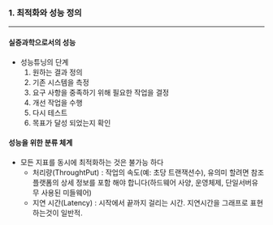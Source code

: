 


### 1. 최적화와 성능 정의
---

#### 실증과학으로서의 성능
- 성능튜닝의 단계
	1. 원하는 결과 정의
	2. 기존 시스템을 측정
	3. 요구 사항을 중족하기 위해 필요한 작업을 결정
	4. 개선 작업을 수행 
	5. 다시 테스트
	6. 목표가 달성 되었는지 확인

#### 성능을 위한 분류 체계
- 모든 지표를 동시에 최적화하는 것은 불가능 하다
	- 처리량(ThroughtPut) : 작업의 속도(예: 초당 트랜잭션수), 유의미 할려면 참조 플랫폼의 상세 정보를 포함 해야 합니다(하드웨어 사양, 운영체제, 단일서버유무 사용된 미들웨어)
	- 지연 시간(Latency) : 시작에서 끝까지 걸리는 시간. 지연시간을 그래프로 표현 하는것이 일반적.
